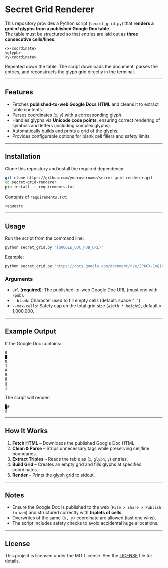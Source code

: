 # Secret Grid Renderer

This repository provides a Python script (`secret_grid.py`) that **renders a grid of glyphs from a published Google Doc table**.  
The table must be structured so that entries are laid out as **three consecutive cells/lines**:

```
<x-coordinate>
<glyph>
<y-coordinate>
```

Repeated down the table. The script downloads the document, parses the entries, and reconstructs the glyph grid directly in the terminal.

---

## Features

- Fetches **published-to-web Google Docs HTML** and cleans it to extract table contents.  
- Parses coordinates (`x`, `y`) with a corresponding glyph.  
- Handles glyphs via **Unicode code points**, ensuring correct rendering of symbols and letters (including complex glyphs).  
- Automatically builds and prints a grid of the glyphs.  
- Provides configurable options for blank cell fillers and safety limits.

---

## Installation

Clone this repository and install the required dependency:

```bash
git clone https://github.com/yourusername/secret-grid-renderer.git
cd secret-grid-renderer
pip install -r requirements.txt
```

Contents of `requirements.txt`:

```
requests
```

---

## Usage

Run the script from the command line:

```bash
python secret_grid.py "{GOOGLE_DOC_PUB_URL}"
```

Example:

```bash
python secret_grid.py "https://docs.google.com/document/d/e/2PACX-1vQ1xyz123/pub"
```

### Arguments

- `url` (**required**): The published-to-web Google Doc URL (must end with `/pub`).
- `--blank`: Character used to fill empty cells (default: space `" "`).
- `--max-cells`: Safety cap on the total grid size (`width * height`), default = 1,000,000.

---

## Example Output

If the Google Doc contains:

```
0
█
0
1
#
0
0
@
1
```

The script will render:

```
█#
@ 
```

---

## How It Works

1. **Fetch HTML** – Downloads the published Google Doc HTML.  
2. **Clean & Parse** – Strips unnecessary tags while preserving cell/line boundaries.  
3. **Extract Triples** – Reads the table as (`x`, `glyph`, `y`) entries.  
4. **Build Grid** – Creates an empty grid and fills glyphs at specified coordinates.  
5. **Render** – Prints the glyph grid to stdout.

---

## Notes

- Ensure the Google Doc is published to the web (`File > Share > Publish to web`) and structured correctly with **triplets of cells**.  
- Overwrites of the same `(x, y)` coordinate are allowed (last one wins).  
- The script includes safety checks to avoid accidental huge allocations.  

---

## License

This project is licensed under the MIT License. See the [LICENSE](LICENSE) file for details.  

